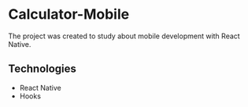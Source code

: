 # Calculator-Mobile

The project was created to study about mobile development with React Native.

## Technologies

- React Native
- Hooks
